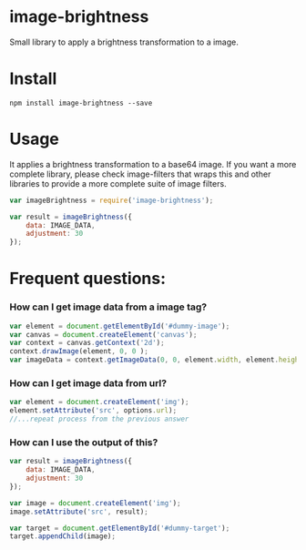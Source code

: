 # image-brightness

Small library to apply a brightness transformation to a image.

# Install

```
npm install image-brightness --save
```

# Usage
It applies a brightness transformation to a base64 image. If you want a more complete library, please check image-filters that wraps this and other libraries to provide a more complete suite of image filters.

```js
var imageBrightness = require('image-brightness');

var result = imageBrightness({
    data: IMAGE_DATA,
    adjustment: 30
});
```

# Frequent questions:
### How can I get image data from a image tag?

```js
var element = document.getElementById('#dummy-image');
var canvas = document.createElement('canvas');
var context = canvas.getContext('2d');
context.drawImage(element, 0, 0 );
var imageData = context.getImageData(0, 0, element.width, element.height);
```

### How can I get image data from url?

```js
var element = document.createElement('img');
element.setAttribute('src', options.url);
//...repeat process from the previous answer
```

### How can I use the output of this?

```js
var result = imageBrightness({
    data: IMAGE_DATA,
    adjustment: 30
});

var image = document.createElement('img');
image.setAttribute('src', result);

var target = document.getElementById('#dummy-target');
target.appendChild(image);
```
